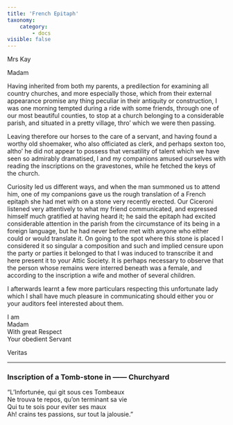 ```yaml
---
title: 'French Epitaph'
taxonomy:
    category:
        - docs
visible: false
---
```


<div class="author">Mrs Kay</div>

Madam  
  
Having inherited from both my parents, a predilection for examining all country churches, and more especially those, which from their external appearance promise any thing peculiar in their antiquity or construction, I was one morning tempted during a ride with some friends, through one of our most beautiful counties, to stop at a church belonging to a considerable parish, and situated in a pretty village, thro’ which we were then passing.  
  
Leaving therefore our horses to the care of a servant, and having found a worthy old shoemaker, who also officiated as clerk, and perhaps sexton too, altho’ he did not appear to possess that versatility of talent which we have seen so admirably dramatised, I and my companions amused ourselves with reading the inscriptions on the gravestones, while he fetched the keys of the church.  
  
Curiosity led us different ways, and when the man summoned us to attend him, one of my companions gave us the rough translation of a French epitaph she had met with on a stone very recently erected. Our Ciceroni listened very attentively to what my friend communicated, and expressed himself much gratified at having heard it; he said the epitaph had excited considerable attention in the parish from the circumstance of its being in a foreign language, but he had never before met with anyone who either could or would translate it. On going to the spot where this stone is placed I considered it so singular a composition and such and implied censure upon the party or parties it belonged to that I was induced to transcribe it and here present it to your Attic Society. It is perhaps necessary to observe that the person whose remains were interred beneath was a female, and according to the inscription a wife and mother of several children.  
  
I afterwards learnt a few more particulars respecting this unfortunate lady which I shall have much pleasure in communicating should either you or your auditors feel interested about them.  
  
I am  
Madam  
With great Respect  
Your obedient Servant  

Veritas

---
  
### Inscription of a Tomb-stone in —— Churchyard  
  
“L’Infortunée, qui git sous ces Tombeaux  
Ne trouva te repos, qu’on terminant sa vie  
Qui tu te sois pour eviter ses maux  
Ah! crains tes passions, sur tout la jalousie.”  
  